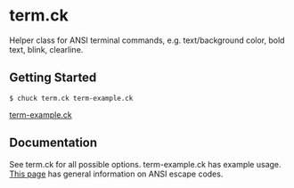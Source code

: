 # term.ck

Helper class for ANSI terminal commands, e.g. text/background color, bold text, blink, clearline. 

## Getting Started 
    $ chuck term.ck term-example.ck

[term-example.ck](http://i.imgur.com/8OPaLuM.gif "term-example.ck")


## Documentation

See term.ck for all possible options. 
term-example.ck has example usage. 
[This page](http://www.tldp.org/HOWTO/Bash-Prompt-HOWTO/c327.html) has general information on ANSI escape codes.
